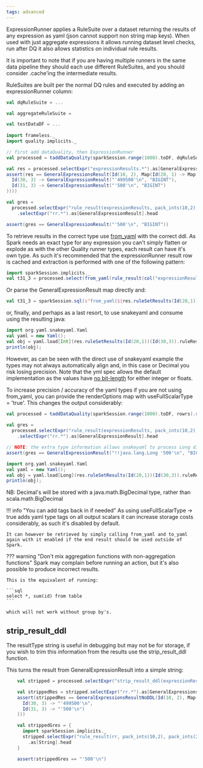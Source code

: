 ```yaml
---
tags: advanced
---
```


ExpressionRunner applies a RuleSuite over a dataset returning the results of any expression as yaml (json cannot support non string map keys).  When used with just aggregate expressions it allows running dataset level checks, run after DQ it also allows statistics on individual rule results.   

It is important to note that if you are having multiple runners in the same data pipeline they should each use different RuleSuites, and you should consider .cache'ing the intermediate results.

RuleSuites are built per the normal DQ rules and executed by adding an expressionRunner column:

```{.scala #exampleCode}
val dqRuleSuite = ...

val aggregateRuleSuite = 

val testDataDF = ...
  
import frameless._
import quality.implicits._

// first add dataQuality, then ExpressionRunner
val processed = taddDataQuality(sparkSession.range(1000).toDF, dqRuleSuite).select(expressionRunner(aggregateRuleSuite)).cache

val res = processed.selectExpr("expressionResults.*").as[GeneralExpressionsResult].head()
assert(res == GeneralExpressionsResult(Id(10, 2), Map(Id(20, 1) -> Map(
  Id(30, 3) -> GeneralExpressionResult("'499500'\n", "BIGINT"),
  Id(31, 3) -> GeneralExpressionResult("'500'\n", "BIGINT")
))))

val gres =
  processed.selectExpr("rule_result(expressionResults, pack_ints(10,2), pack_ints(20,1), pack_ints(31,3)) rr")
    .selectExpr("rr.*").as[GeneralExpressionResult].head

assert(gres == GeneralExpressionResult("'500'\n", "BIGINT"))
```

To retrieve results in the correct type use [from_yaml](../sqlfunctions/#from_yaml) with the correct ddl.  As Spark needs an exact type for any expression you can't simply flatten or explode as with the other Quality runner types, each result can have it's own type.  As such it's recommended that the expressionRunner result row is cached and extraction is performed with one of the following pattern:

```scala
import sparkSession.implicits._
val t31_3 = processed.select(from_yaml(rule_result(col("expressionResults"), pack_ints(10,2), pack_ints(20,1), pack_ints(Id(31,3)), 'BIGINT'))).as[Long].head
```  

Or parse the GeneralExpressionResult map directly and:

```scala
val t31_3 = sparkSession.sql(s"from_yaml(${res.ruleSetResults(Id(20,1))(Id(30,3)).ruleResult}, 'BIGINT')").as[Long].head
```

or, finally, and perhaps as a last resort, to use snakeyaml and consume using the resulting java:

```scala
import org.yaml.snakeyaml.Yaml
val yaml = new Yaml();
val obj = yaml.load[Int](res.ruleSetResults(Id(20,1))(Id(30,3)).ruleResult).toLong;
println(obj);
```

However, as can be seen with the direct use of snakeyaml example the types may not always automatically align and, in this case or Decimal you risk losing precision.  Note that the yml spec allows the default implementation as the values have [no bit-length](https://yaml.org/spec/1.2.2/#10213-integer) for either integer or floats.

To increase precision / accuracy of the yaml types if you are not using from_yaml, you can provide the renderOptions map with useFullScalarType = 'true'.  This changes the output considerably:

```scala
val processed = taddDataQuality(sparkSession.range(1000).toDF, rowrs).select(expressionRunner(rs, renderOptions = Map("useFullScalarType" -> "true")))
 
val gres =
  processed.selectExpr("rule_result(expressionResults, pack_ints(10,2), pack_ints(20,1), pack_ints(31,3)) rr")
    .selectExpr("rr.*").as[GeneralExpressionResult].head

// NOTE: the extra type information allows snakeyaml to process Long directly without precision loss
assert(gres == GeneralExpressionResult("!!java.lang.Long '500'\n", "BIGINT"))

import org.yaml.snakeyaml.Yaml
val yaml = new Yaml();
val obj = yaml.load[Long](res.ruleSetResults(Id(20,1))(Id(30,3)).ruleResult);
println(obj);
```

NB: Decimal's will be stored with a java.math.BigDecimal type, rather than scala.math.BigDecimal

!!! info "You can add tags back in if needed"
    As using useFullScalarType -> true adds yaml type tags on all output scalars it can increase storage costs considerably, as such it's disabled by default.  
    
    It can however be retrieved by simply calling from_yaml and to_yaml again with it enabled if the end result should be used outside of Spark.

??? warning "Don't mix aggregation functions with non-aggregation functions"
    Spark may complain before running an action, but it's also possible to produce incorrect results.
    
    This is the equivalent of running:

    ```sql
    select *, sum(id) from table
    ```

    which will not work without group by's.

## strip_result_ddl

The resultType string is useful in debugging but may not be for storage, if you wish to trim this information from the results use the strip_result_ddl function.

This turns the result from GeneralExpressionResult into a simple string:

```{.scala #exampleCode}
    val stripped = processed.selectExpr("strip_result_ddl(expressionResults) rr")

    val strippedRes = stripped.selectExpr("rr.*").as[GeneralExpressionsResultNoDDL].head()
    assert(strippedRes == GeneralExpressionsResultNoDDL(Id(10, 2), Map(Id(20, 1) -> Map(
      Id(30, 3) -> "'499500'\n",
      Id(31, 3) -> "'500'\n")
    )))

    val strippedGres = {
      import sparkSession.implicits._
      stripped.selectExpr("rule_result(rr, pack_ints(10,2), pack_ints(20,1), pack_ints(31,3))")
        .as[String].head
    }

    assert(strippedGres == "'500'\n")
```